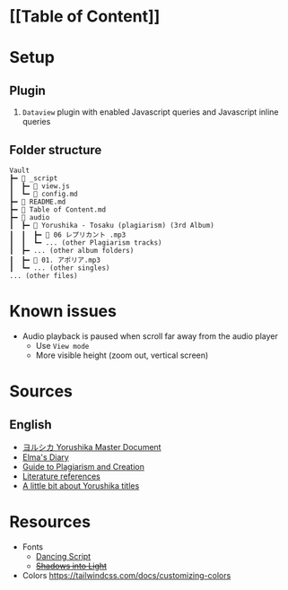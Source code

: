# [[Table of Content]]
# Setup
## Plugin
1. `Dataview` plugin with enabled Javascript queries and Javascript inline queries
## Folder structure
```
Vault
┣━ 📂 _script
┃  ┣━ 📃 view.js
┃  ┗━ 📄 config.md
┣━ 📄 README.md
┣━ 📄 Table of Content.md
┣━ 📂 audio
┃  ┣━ 📂 Yorushika - Tosaku (plagiarism) (3rd Album)
┃  ┃  ┣━ 🎵 06 レプリカント .mp3
┃  ┃  ┗━ ... (other Plagiarism tracks)
┃  ┣━ ... (other album folders)
┃  ┣━ 🎵 01. アポリア.mp3
┃  ┗━ ... (other singles)
... (other files)
```
# Known issues
- Audio playback is paused when scroll far away from the audio player
	- Use `View mode`
	- More visible height (zoom out, vertical screen)
# Sources
## English
- [ヨルシカ Yorushika Master Document](https://docs.google.com/document/d/1RV0pVn1bMPBrA6Bm-IfU7y-ZcksnsHjus7nnJ0gJ06g/edit#heading=h.g3w5oyzcd9ld)
- [Elma's Diary](https://docs.google.com/document/d/1dSFq7lxkSDp_ODTzh1NhhPDWnkC0b7g8qvVL9w2jngs/edit)
- [Guide to Plagiarism and Creation](https://docs.google.com/document/d/1VpWh0A9e16btKxrmlpUk7AJ3be_j70xwR0xWtnWvN7k/edit?tab=t.0)
- [Literature references](https://www.reddit.com/r/Yorushika/comments/1340xau/list_of_references_in_yorushikanbunas_songs/)
- [A little bit about Yorushika titles](https://www.reddit.com/r/Yorushika/comments/xbrnhr/a_little_bit_about_yorushika_titles/)
# Resources
- Fonts
	- [Dancing Script](https://fonts.google.com/specimen/Dancing+Script)
	- ~~[Shadows into Light](https://fonts.google.com/specimen/Shadows+Into+Light)~~
- Colors https://tailwindcss.com/docs/customizing-colors